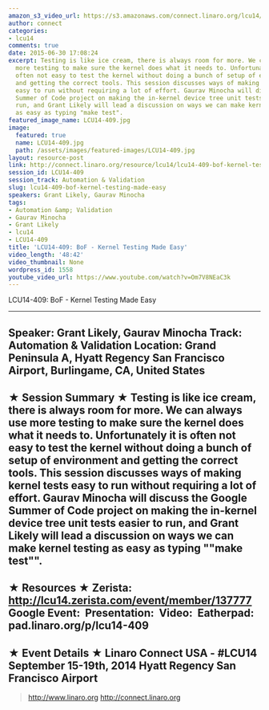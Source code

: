 ```yaml
---
amazon_s3_video_url: https://s3.amazonaws.com/connect.linaro.org/lcu14/videos/09-18-Thursday/LCU14-409-+BoF+-+Kernel+Testing+Made+Easy.mp4
author: connect
categories:
- lcu14
comments: true
date: 2015-06-30 17:08:24
excerpt: Testing is like ice cream, there is always room for more. We can always use
  more testing to make sure the kernel does what it needs to. Unfortunately it is
  often not easy to test the kernel without doing a bunch of setup of environment
  and getting the correct tools. This session discusses ways of making kernel tests
  easy to run without requiring a lot of effort. Gaurav Minocha will discuss the Google
  Summer of Code project on making the in-kernel device tree unit tests easier to
  run, and Grant Likely will lead a discussion on ways we can make kernel testing
  as easy as typing "make test".
featured_image_name: LCU14-409.jpg
image:
  featured: true
  name: LCU14-409.jpg
  path: /assets/images/featured-images/LCU14-409.jpg
layout: resource-post
link: http://connect.linaro.org/resource/lcu14/lcu14-409-bof-kernel-testing-made-easy/
session_id: LCU14-409
session_track: Automation & Validation
slug: lcu14-409-bof-kernel-testing-made-easy
speakers: Grant Likely, Gaurav Minocha
tags:
- Automation &amp; Validation
- Gaurav Minocha
- Grant Likely
- lcu14
- LCU14-409
title: 'LCU14-409: BoF - Kernel Testing Made Easy'
video_length: '48:42'
video_thumbnail: None
wordpress_id: 1558
youtube_video_url: https://www.youtube.com/watch?v=Om7V8NEaC3k
---
```


LCU14-409: BoF - Kernel Testing Made Easy

---------------------------------------------------

Speaker: Grant Likely, Gaurav Minocha
Track: Automation & Validation
Location: Grand Peninsula A, Hyatt Regency San Francisco Airport, Burlingame, CA, United States
---------------------------------------------------

★ Session Summary ★
Testing is like ice cream, there is always room for more. We can always use more testing to make sure the kernel does what it needs to. Unfortunately it is often not easy to test the kernel without doing a bunch of setup of environment and getting the correct tools. This session discusses ways of making kernel tests easy to run without requiring a lot of effort. Gaurav Minocha will discuss the Google Summer of Code project on making the in-kernel device tree unit tests easier to run, and Grant Likely will lead a discussion on ways we can make kernel testing as easy as typing ""make test"".
---------------------------------------------------

★ Resources ★
Zerista: http://lcu14.zerista.com/event/member/137777
Google Event: 
Presentation: 
Video: 
Eatherpad: pad.linaro.org/p/lcu14-409
---------------------------------------------------

★ Event Details ★
Linaro Connect USA - #LCU14
September 15-19th, 2014
Hyatt Regency San Francisco Airport
---------------------------------------------------

> http://www.linaro.org
> http://connect.linaro.org